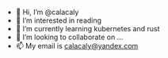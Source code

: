- 👋 Hi, I’m @calacaly
- 👀 I’m interested in reading
- 🌱 I’m currently learning kubernetes and rust
- 💞️ I’m looking to collaborate on ...
- 📫 My email is calacaly@yandex.com

<!---
calacaly/calacaly is a ✨ special ✨ repository because its `README.md` (this file) appears on your GitHub profile.
You can click the Preview link to take a look at your changes.
--->
